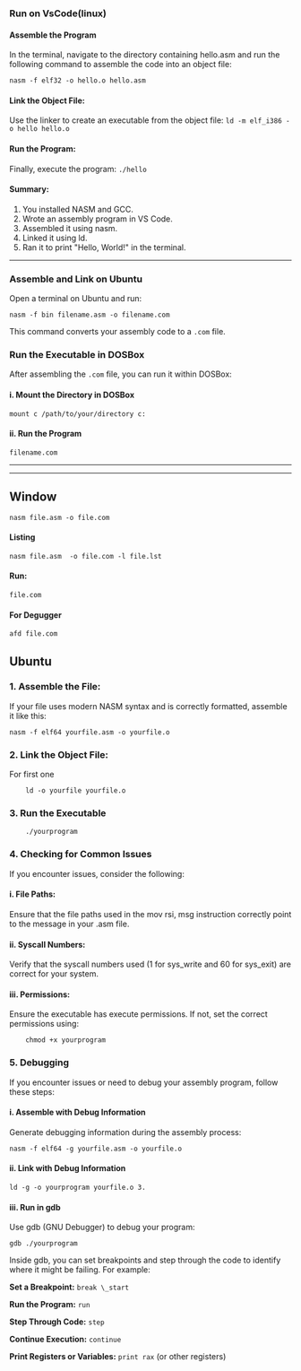 ### Run on VsCode(linux)

#### Assemble the Program

In the terminal, navigate to the directory containing hello.asm and run the following command to assemble the code into an object file:

`nasm -f elf32 -o hello.o hello.asm`

#### Link the Object File:

Use the linker to create an executable from the object file:
`ld -m elf_i386 -o hello hello.o`

#### Run the Program:

Finally, execute the program:
`./hello`

#### Summary:

1. You installed NASM and GCC.
2. Wrote an assembly program in VS Code.
3. Assembled it using nasm.
4. Linked it using ld.
5. Ran it to print "Hello, World!" in the terminal.

---

### Assemble and Link on Ubuntu

Open a terminal on Ubuntu and run:

`nasm -f bin filename.asm -o filename.com`

This command converts your assembly code to a `.com` file.

### Run the Executable in DOSBox

After assembling the `.com` file, you can run it within DOSBox:

#### i. Mount the Directory in DOSBox

`mount c /path/to/your/directory
c:`

#### ii. Run the Program

`filename.com`

---

---

## Window

`nasm file.asm -o file.com`

#### Listing

`nasm file.asm  -o file.com -l file.lst`

#### Run:

`file.com`

#### For Degugger

`afd file.com`

## Ubuntu

### 1. Assemble the File:

If your file uses modern NASM syntax and is correctly formatted, assemble it like this:

`nasm -f elf64 yourfile.asm -o yourfile.o`

### 2. Link the Object File:

For first one

`    ld -o yourfile yourfile.o`

### 3. Run the Executable

`    ./yourprogram`

### 4. Checking for Common Issues

If you encounter issues, consider the following:

#### i. File Paths:

Ensure that the file paths used in the mov rsi, msg instruction correctly point to the message in your .asm file.

#### ii. Syscall Numbers:

Verify that the syscall numbers used (1 for sys_write and 60 for sys_exit) are correct for your system.

#### iii. Permissions:

Ensure the executable has execute permissions. If not, set the correct permissions using:

`    chmod +x yourprogram`

### 5. Debugging

If you encounter issues or need to debug your assembly program, follow these steps:

#### i. Assemble with Debug Information

Generate debugging information during the assembly process:

`nasm -f elf64 -g yourfile.asm -o yourfile.o `

#### ii. Link with Debug Information

`ld -g -o yourprogram yourfile.o 3. `

#### iii. Run in gdb

Use gdb (GNU Debugger) to debug your program:

`gdb ./yourprogram`

Inside gdb, you can set breakpoints and step through the code to identify where it might be failing. For example:

**Set a Breakpoint:** `break \_start`

**Run the Program:** `run`

**Step Through Code:** `step`

**Continue Execution:** `continue`

**Print Registers or Variables:** `print rax` (or other registers)
